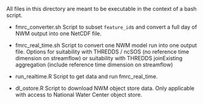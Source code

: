 All files in this directory are meant to be executable in the context of a bash script.

- fmrc_converter.sh
Script to subset `feature_id`s and convert a full day of NWM output into one NetCDF file.

- fmrc_real_time.sh
Script to convert one NWM model run into one output file. Options for suitability with THREDDS / ncSOS (no reference time dimension on streamflow) or suitability with THREDDS joinExisting aggregation (include reference time dimension on streamflow)

- run_realtime.R
Script to get data and run fmrc\_real\_time.

- dl_ostore.R
Script to download NWM object store data. Only applicable with access to National Water Center object store. 